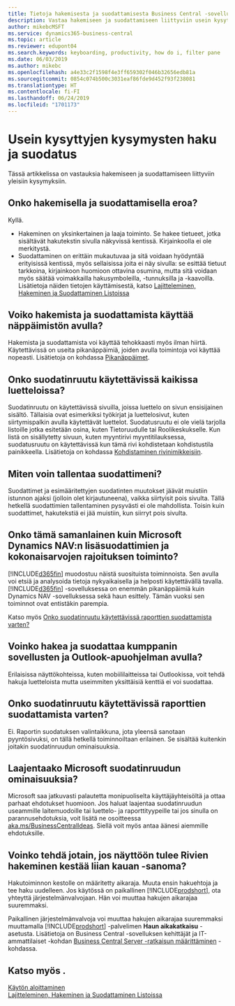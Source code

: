 ```yaml
---
title: Tietoja hakemisesta ja suodattamisesta Business Central -sovelluksessa
description: Vastaa hakemiseen ja suodattamiseen liittyviin usein kysyttyihin kysymyksiin.
author: mikebcMSFT
ms.service: dynamics365-business-central
ms.topic: article
ms.reviewer: edupont04
ms.search.keywords: keyboarding, productivity, how do i, filter pane
ms.date: 06/03/2019
ms.author: mikebc
ms.openlocfilehash: a4e33c2f1598f4e3ff659302f046b32656edb81a
ms.sourcegitcommit: 0854c074b500c3031eaf86fde9d452f93f238081
ms.translationtype: HT
ms.contentlocale: fi-FI
ms.lasthandoff: 06/24/2019
ms.locfileid: "1701173"
---
```

# <a name="searching-and-filtering-faq"></a>Usein kysyttyjen kysymysten haku ja suodatus
Tässä artikkelissa on vastauksia hakemiseen ja suodattamiseen liittyviin yleisiin kysymyksiin.

## <a name="is-there-a-difference-between-searching-and-filtering"></a>Onko hakemisella ja suodattamisella eroa?
Kyllä.
- Hakeminen on yksinkertainen ja laaja toiminto. Se hakee tietueet, jotka sisältävät hakutekstin sivulla näkyvissä kentissä. Kirjainkoolla ei ole merkitystä.
- Suodattaminen on erittäin mukautuvaa ja sitä voidaan hyödyntää erityisissä kentissä, myös sellaisissa joita ei näy sivulla: se esittää tietuut tarkkoina, kirjainkoon huomioon ottavina osumina, mutta sitä voidaan myös säätää voimakkailla hakusymboleilla, -tunnuksilla ja -kaavoilla. Lisätietoja näiden tietojen käyttämisestä, katso [Lajitteleminen, Hakeminen ja Suodattaminen Listoissa](ui-enter-criteria-filters.md)

## <a name="is-there-a-keyboard-experience-for-search-and-filter"></a>Voiko hakemista ja suodattamista käyttää näppäimistön avulla?
Hakemista ja suodattamista voi käyttää tehokkaasti myös ilman hiirtä. Käytettävissä on useita pikanäppäimiä, joiden avulla toimintoja voi käyttää nopeasti. Lisätietoja on kohdassa [Pikanäppäimet](keyboard-shortcuts.md#KeyboardFilter).

## <a name="is-the-filter-pane-available-on-all-lists"></a>Onko suodatinruutu käytettävissä kaikissa luetteloissa?
Suodatinruutu on käytettävissä sivuilla, joissa luettelo on sivun ensisijainen sisältö. Tällaisia ovat esimerkiksi työkirjat ja luettelosivut, kuten siirtymispalkin avulla käytettävät luettelot. Suodatusruutu ei ole vielä tarjolla listoille jotka esitetään osina, kuten Tietoruudulle tai Roolikeskukselle. Kun listä on sisällytetty sivuun, kuten myyntirivi myyntitilauksessa, suodatusruutu on käytettävissä kun tämä rivi kohdistetaan kohdistustila painikkeella. Lisätietoja on kohdassa [Kohdistaminen rivinimikkeisiin](ui-enter-data.md#Focus).

## <a name="how-can-i-save-my-filters"></a>Miten voin tallentaa suodattimeni?

Suodattimet ja esimääritettyjen suodatinten muutokset jäävät muistiin istunnon ajaksi (jolloin olet kirjautuneena), vaikka siirtyisit pois sivulta. Tällä hetkellä suodattimien tallentaminen pysyvästi ei ole mahdollista. Toisin kuin suodattimet, hakutekstiä ei jää muistiin, kun siirryt pois sivulta.

## <a name="is-this-the-same-as-advanced-filters-and-limit-totals-in-microsoft-dynamics-nav"></a>Onko tämä samanlainen kuin Microsoft Dynamics NAV:n lisäsuodattimien ja kokonaisarvojen rajoituksen toiminto?

[!INCLUDE[d365fin](includes/d365fin_md.md)] muodostuu näistä suosituista toiminnoista. Sen avulla voi etsiä ja analysoida tietoja nykyaikaisella ja helposti käytettävällä tavalla. [!INCLUDE[d365fin](includes/d365fin_md.md)] -sovelluksessa on enemmän pikanäppäimiä kuin Dynamics NAV -sovelluksessa sekä haun esittely. Tämän vuoksi sen toiminnot ovat entistäkin parempia.  

Katso myös [Onko suodatinruutu käytettävissä raporttien suodattamista varten?](#is-the-filter-pane-available-for-filtering-reports)  

## <a name="can-i-search-and-filter-using-the-companion-apps-and-outlook-addin"></a>Voinko hakea ja suodattaa kumppanin sovellusten ja Outlook-apuohjelman avulla?
Erilaisissa näyttökohteissa, kuten mobiililaitteissa tai Outlookissa, voit tehdä hakuja luetteloista mutta useimmiten yksittäisiä kenttiä ei voi suodattaa.

## <a name="is-the-filter-pane-available-for-filtering-reports"></a>Onko suodatinruutu käytettävissä raporttien suodattamista varten?
Ei. Raportin suodatuksen valintaikkuna, jota yleensä sanotaan pyyntösivuksi, on tällä hetkellä toiminnoiltaan erilainen. Se sisältää kuitenkin joitakin suodatinruudun ominaisuuksia.

## <a name="will-microsoft-extend-the-filter-pane-experience"></a>Laajentaako Microsoft suodatinruudun ominaisuuksia?
Microsoft saa jatkuvasti palautetta monipuoliselta käyttäjäyhteisöltä ja ottaa parhaat ehdotukset huomioon. Jos haluat laajentaa suodatinruudun useammille laitemuodoille tai luettelo- ja raporttityypeille tai jos sinulla on parannusehdotuksia, voit lisätä ne osoitteessa [aka.ms/BusinessCentralIdeas](https://aka.ms/businesscentralideas). Siellä voit myös antaa äänesi aiemmille ehdotuksille.

## <a name="can-i-do-anything-about-the-searching-for-rows-is-taking-too-long-message"></a>Voinko tehdä jotain, jos näyttöön tulee Rivien hakeminen kestää liian kauan -sanoma?

Hakutoiminnon kestolle on määritetty aikaraja. Muuta ensin hakuehtoja ja tee haku uudelleen. Jos käytössä on paikallinen [!INCLUDE[prodshort](includes/prodshort.md)], ota yhteyttä järjestelmänvalvojaan. Hän voi muuttaa hakujen aikarajaa suuremmaksi.

Paikallinen järjestelmänvalvoja voi muuttaa hakujen aikarajaa suuremmaksi muuttamalla [!INCLUDE[prodshort](includes/prodshort.md)] -palvelimen **Haun aikakatkaisu** -asetusta. Lisätietoja on Business Central -sovelluksen kehittäjät ja IT-ammattilaiset -kohdan [Business Central Server -ratkaisun määrittäminen](https://docs.microsoft.com/en-us/dynamics365/business-central/dev-itpro/administration/configure-server-instance?#Database) -kohdassa.

## <a name="see-also"></a>Katso myös .

[Käytön aloittaminen](product-get-started.md)  
[Lajitteleminen, Hakeminen ja Suodattaminen Listoissa](ui-enter-criteria-filters.md)  
